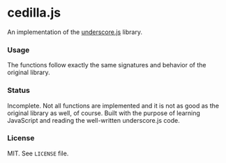 # cedilla.js

An implementation of the [underscore.js](http://underscorejs.org/) library.

### Usage

The functions follow exactly the same signatures and behavior of the original
library.

### Status

Incomplete. Not all functions are implemented and it is not as good as the
original library as well, of course. Built with the purpose of learning
JavaScript and reading the well-written underscore.js code.

### License

MIT. See `LICENSE` file.
